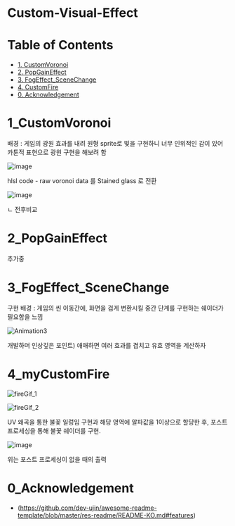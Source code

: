 # Custom-Visual-Effect

# Table of Contents
- [1. CustomVoronoi](#1_CustomVoronoi)
- [2. PopGainEffect](#2_PopGainEffect)
- [3. FogEffect_SceneChange](#3_FogEffect_SceneChange)
- [4. CustomFire](#4_CustomFire)
- [0. Acknowledgement](#0_Acknowledgement)


# 1_CustomVoronoi
배경 : 게임의 광원 효과를 내려 원형 sprite로 빛을 구현하니 너무 인위적인 감이 있어 카툰적 표현으로 광원 구현을 해보려 함

![image](https://github.com/ln32/CustomVoronoi/assets/94381505/84f5f329-117a-42ed-807d-51bbd8da9c8b)


hlsl code - raw voronoi data 를 Stained glass 로 전환 


![image](https://github.com/ln32/CustomVoronoi/assets/94381505/b92a2b1f-a384-4e94-a966-2593f3d58b8d)


ㄴ 전후비교


# 2_PopGainEffect
추가중



# 3_FogEffect_SceneChange
구현 배경 : 게임의 씬 이동간에, 화면을 검게 변환시킬 중간 단계를 구현하는 쉐이더가 필요함을 느낌

![Animation3](https://github.com/ln32/Custom-Visual-Effect/assets/94381505/afb3eaae-9999-48f8-9b4e-856b34105847)

개발하며 인상깊은 포인트) 애매하면 여러 효과를 겹치고 유효 영역을 계산하자



# 4_myCustomFire
![fireGif_1](https://github.com/ln32/Custom-Visual-Effect/assets/94381505/02bd3d2d-2689-4e54-bab1-0a5377a96bc3)

![fireGif_2](https://github.com/ln32/Custom-Visual-Effect/assets/94381505/42455cb9-1802-46e0-855b-e2eda24c947d)


UV 왜곡을 통한 불꽃 일렁임 구현과 해당 영역에 알파값을 1이상으로 할당한 후, 포스트프로세싱을 통해 불꽃 쉐이더를 구현. 


![image](https://github.com/ln32/Custom-Visual-Effect/assets/94381505/86fe7ccc-99f5-41fc-9d78-d844e61df99d)

위는 포스트 프로세싱이 없을 때의 출력



# 0_Acknowledgement
- (https://github.com/dev-ujin/awesome-readme-template/blob/master/res-readme/README-KO.md#features)
